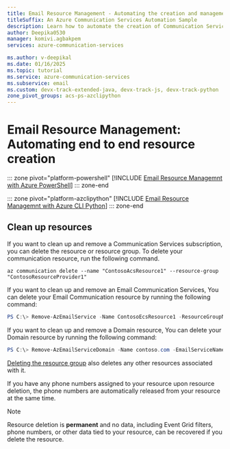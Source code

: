 ```yaml
---
title: Email Resource Management - Automating the creation and management of Communication and Email Services with custom domains
titleSuffix: An Azure Communication Services Automation Sample
description: Learn how to automate the creation of Communication Services and Email Communication Services. You will also manage custom domains, configure DNS records, and verify domains.
author: Deepika0530
manager: komivi.agbakpem
services: azure-communication-services

ms.author: v-deepikal
ms.date: 01/16/2025
ms.topic: tutorial
ms.service: azure-communication-services
ms.subservice: email
ms.custom: devx-track-extended-java, devx-track-js, devx-track-python
zone_pivot_groups: acs-ps-azclipython
---
```


# Email Resource Management: Automating end to end resource creation

::: zone pivot="platform-powershell"
[!INCLUDE [Email Resource Managemnt with Azure PowerShell](./includes/email-resource-management-powershell.md)]
::: zone-end

::: zone pivot="platform-azclipython"
[!INCLUDE [Email Resource Managemnt with Azure CLI Python](./includes/email-resource-management-azurecli-python.md)]
::: zone-end

## Clean up resources

If you want to clean up and remove a Communication Services subscription, you can delete the resource or resource group. To delete your communication resource, run the following command.

```azurecli-interactive
az communication delete --name "ContosoAcsResource1" --resource-group "ContosoResourceProvider1"
```

If you want to clean up and remove an Email Communication Services, You can delete your Email Communication resource by running the following command:

```PowerShell
PS C:\> Remove-AzEmailService -Name ContosoEcsResource1 -ResourceGroupName ContosoResourceProvider1
```

If you want to clean up and remove a Domain resource, You can delete your Domain resource by running the following command:

```PowerShell
PS C:\> Remove-AzEmailServiceDomain -Name contoso.com -EmailServiceName ContosoEcsResource1 -ResourceGroupName ContosoResourceProvider1
```

[Deleting the resource group](../../azure-resource-manager/management/manage-resource-groups-portal.md#delete-resource-groups) also deletes any other resources associated with it.

If you have any phone numbers assigned to your resource upon resource deletion, the phone numbers are automatically released from your resource at the same time.

> [!NOTE]
> Resource deletion is **permanent** and no data, including Event Grid filters, phone numbers, or other data tied to your resource, can be recovered if you delete the resource.
